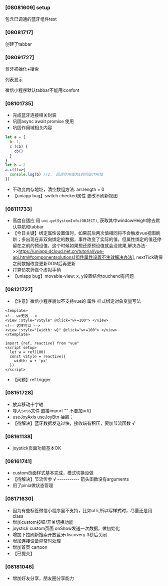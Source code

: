 ### [08081609] setup

包含已调通的蓝牙组件test

### [08081717]

创建了tabbar

### [08091727]

蓝牙初始化+搜索

列表显示

微信小程序默认tabbar不能用iconfont

### [08101735]

-  完成蓝牙连接相关封装
- 巩固async await promise 使用
- 巩固作用域相关内容

```javascript
let a = {
  b: 1,
  c (cb) {
    cb()
  }
}
let b = 2
a.c(()=>{
  console.log(b) //2， 回调作用域为a的同级作用域
})
```

- 不改变内存地址，清空数组方法: arr.length = 0
- 【uniapp bug】switch checked属性 更改不刷新视图

### [08111733]

- 高度自适应 用 `uni.getSystemInfo(OBJECT)`, 获取其中windowHeight除去默认导航和tabbar
- 【今日关键】绑定属性设置值时，如果前后两次值相同将不会触发vue视图刷新；多出现在非双向绑定的数据，事件改变了实际的值，但属性绑定的值还停留在之前的预设值，这个时候如果想还原预设值就会没效果,解决办法->>https://uniapp.dcloud.net.cn/tutorial/vue-api.html#componentsolutions[组件属性设置不生效解决办法], nextTick确保之前数据改变更新DOM后再更新
- 打算仿农药做个虚拟手柄
- 【uniapp bug】movable-view: x, y设置结合touchend有问题

### [08121727]

- 【注意】微信小程序貌似不支持vue的 属性 样式绑定对象变量写法

```vue
<template>
<!-- wx无效 -->
<view :style="vStyle" @click="w+=100"> </view>
<!-- 这样可以 -->
<view :style="{width: w}" @click="w+=100"> </view>
</template>

import {ref, reactive} from "vue"
<script setup>
  let w = ref(100)
  const vStyle = reactive({
    width: w + 'px'
  })
</script>
```

- 【问题】ref trigger

### [08151728]

-  放弃移动十字轴
- 导入scss文件 直接import "" 不要加url()
- useJoyAxis useJoyBtn 抽离；
- 【待解决】蓝牙数据发送过快，接收端有积压，要加节流函数 √

### [08161138]

- joystick页面功能基本OK

### [08161741]

- custom页面样式基本完成，模式切换没做
- 【待解决】节流传参 √ ----------- 箭头函数没有arguments
- 用了pinia做状态管理

### [08171630]

- 因为有些标签微信小程序里不支持，比如ul li,所以写样式时，尽量还是用class
- 增加custom按钮/开关切换功能
- joystick custom页面 onShow发送一次数据，做初始化
- 增加下拉刷新搜索开放蓝牙discovery 3秒后关闭
- 增加连接设备异常时处理
- 增加首页  cartoon
- 【已提交】

### [08181046] 

- 增加好友分享，朋友圈分享能力

  